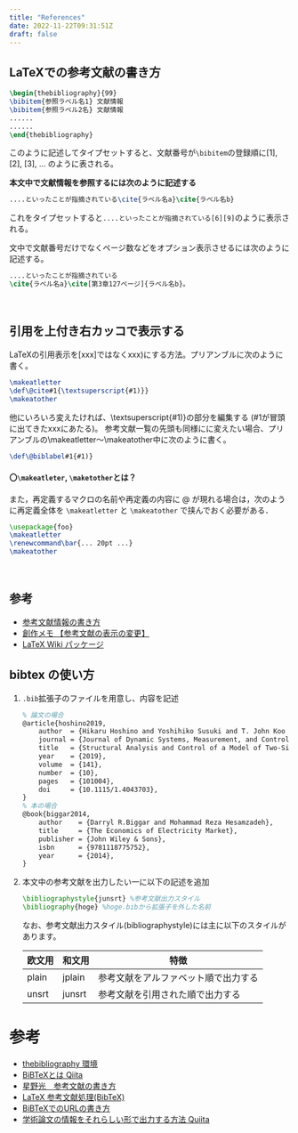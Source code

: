 ```yaml
---
title: "References"
date: 2022-11-22T09:31:51Z
draft: false 
---
```


## LaTeXでの参考文献の書き方

```latex
\begin{thebibliography}{99}
\bibitem{参照ラベル名1} 文献情報
\bibitem{参照ラベル2名} 文献情報
......
......
\end{thebibliography}
```

このように記述してタイプセットすると、文献番号が`\bibitem`の登録順に[1], [2], [3], ... のように表される。

**本文中で文献情報を参照するには次のように記述する**

```latex
....といったことが指摘されている\cite{ラベル名a}\cite{ラベル名b}
```

これをタイプセットすると`....といったことが指摘されている[6][9]`のように表示される。

文中で文献番号だけでなくページ数などをオプション表示させるには次のように記述する。

```latex
....といったことが指摘されている
\cite{ラベル名a}\cite[第3章127ページ]{ラベル名b}。
```

<br>




## 引用を上付き右カッコで表示する

LaTeXの引用表示を[xxx]ではなくxxx)にする方法。プリアンブルに次のように書く。

```latex
\makeatletter
\def\@cite#1{\textsuperscript{#1)}}
\makeatother
```

他にいろいろ変えたければ、\textsuperscript{#1)}の部分を編集する (#1が冒頭に出てきたxxxにあたる)。
参考文献一覧の先頭も同様にに変えたい場合、プリアンブルの\makeatletter～\makeatother中に次のように書く。

```latex
\def\@biblabel#1{#1)}
```

#### 〇`\makeatleter`, `\maketother`とは？

また，再定義するマクロの名前や再定義の内容に @ が現れる場合は，次のように再定義全体を `\makeatletter` と `\makeatother` で挟んでおく必要がある．

```latex
\usepackage{foo}
\makeatletter
\renewcommand\bar{... 20pt ...}
\makeatother
```

<br>


## 参考
- [参考文献情報の書き方](http://www.ic.daito.ac.jp/~mizutani/tex/drill/drillbook3.html)
- [創作メモ 【参考文献の表示の変更】](http://nabew.blog113.fc2.com/blog-entry-19.html)
- [LaTeX Wiki パッケージ](https://texwiki.texjp.org/?%E3%83%91%E3%83%83%E3%82%B1%E3%83%BC%E3%82%B8)



## bibtex の使い方

1. `.bib`拡張子のファイルを用意し、内容を記述

    ```latex
    % 論文の場合
    @article{hoshino2019,
        author  = {Hikaru Hoshino and Yoshihiko Susuki and T. John Koo and Takashi Hikihara},
        journal = {Journal of Dynamic Systems, Measurement, and Control},
        title   = {Structural Analysis and Control of a Model of Two-Site Electricity and Heat Supply},
        year    = {2019},
        volume  = {141},
        number  = {10},
        pages   = {101004},
        doi     = {10.1115/1.4043703},
    }
    % 本の場合
    @book{biggar2014,
        author    = {Darryl R.Biggar and Mohammad Reza Hesamzadeh},
        title     = {The Economics of Electricity Market},
        publisher = {John Wiley & Sons},
        isbn      = {9781118775752},
        year      = {2014},
    }
    ```

1. 本文中の参考文献を出力したい一に以下の記述を追加
    ```latex
    \bibliographystyle{junsrt} %参考文献出力スタイル
    \bibliography{hoge} %hoge.bibから拡張子を外した名前
    ```

    なお、参考文献出力スタイル(bibliographystyle)には主に以下のスタイルがあります。

    |欧文用|	和文用	|特徴|
    | --- | --- | --- |
    |plain|	jplain	|参考文献をアルファベット順で出力する|
    |unsrt|	junsrt	|参考文献を引用された順で出力する|

# 参考
- [thebibliography 環境](http://ideas.paunix.org/latex/latex_6_bib.htm)
- [BiBTeXとは Qiita](https://qiita.com/SUZUKI_Masaya/items/14f9727845e020f8e7e9)
- [星野光　参考文献の書き方](https://www.eng.u-hyogo.ac.jp/faculty/hoshino/pc/latex/bibtex/)
- [LaTeX 参考文献処理(BibTeX)](http://www.yamamo10.jp/yamamoto/comp/latex/bibtex/bibtex.html)
- [BiBTeXでのURLの書き方](https://gist.github.com/momota10s/97887692ebe01f24d234)
- [学術論文の情報をそれらしい形で出力する方法 Quiita](https://qiita.com/SUZUKI_Masaya/items/a552ad66705f4f9a5710)